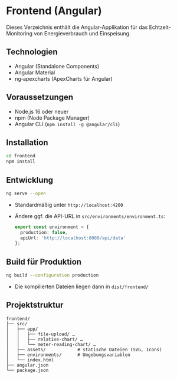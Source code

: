 # Frontend (Angular)

Dieses Verzeichnis enthält die Angular-Applikation für das Echtzeit-Monitoring von Energieverbrauch und Einspeisung.

## Technologien

* Angular (Standalone Components)
* Angular Material
* ng‑apexcharts (ApexCharts für Angular)

## Voraussetzungen

* Node.js 16 oder neuer
* npm (Node Package Manager)
* Angular CLI (`npm install -g @angular/cli`)

## Installation

```bash
cd frontend
npm install
```

## Entwicklung

```bash
ng serve --open
```

* Standardmäßig unter `http://localhost:4200`
* Ändere ggf. die API-URL in `src/environments/environment.ts`:

  ```ts
  export const environment = {
    production: false,
    apiUrl: 'http://localhost:8080/api/data'
  };
  ```

## Build für Produktion

```bash
ng build --configuration production
```

* Die kompilierten Dateien liegen dann in `dist/frontend/`

## Projektstruktur

```
frontend/
├── src/
│   ├── app/
│   │   ├── file-upload/ …
│   │   ├── relative-chart/ …
│   │   └── meter-reading-chart/ …
│   ├── assets/            # statische Dateien (SVG, Icons)
│   ├── environments/      # Umgebungsvariablen
│   └── index.html
├── angular.json
└── package.json
```
